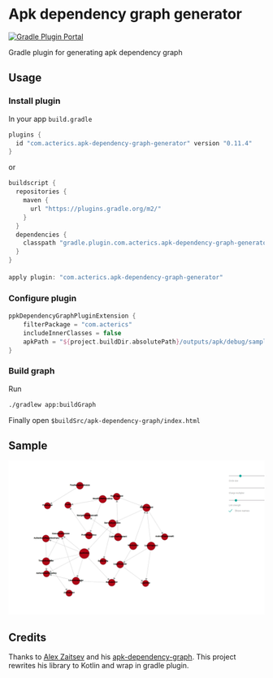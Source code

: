# Apk dependency graph generator

[![Gradle Plugin Portal](https://img.shields.io/maven-metadata/v/https/plugins.gradle.org/m2/com/acterics/apk-dependency-graph-generator/com.acterics.apk-dependency-graph-generator.gradle.plugin/maven-metadata.xml.svg?colorB=007ec6&label=gradlePluginPortal)](https://plugins.gradle.org/plugin/com.acterics.apk-dependency-graph-generator)

Gradle plugin for generating apk dependency graph

## Usage

### Install plugin

In your app `build.gradle`

```groovy
plugins {
  id "com.acterics.apk-dependency-graph-generator" version "0.11.4"
}
```

or

```groovy
buildscript {
  repositories {
    maven {
      url "https://plugins.gradle.org/m2/"
    }
  }
  dependencies {
    classpath "gradle.plugin.com.acterics.apk-dependency-graph-generator:apk-dependency-core-gradle-plugin:0.11.4"
  }
}

apply plugin: "com.acterics.apk-dependency-graph-generator"
```

### Configure plugin

```groovy
ppkDependencyGraphPluginExtension {
    filterPackage = "com.acterics"
    includeInnerClasses = false
    apkPath = "${project.buildDir.absolutePath}/outputs/apk/debug/sample-debug.apk"
}
```

### Build graph

Run

``` bash
./gradlew app:buildGraph
```

Finally open `$buildSrc/apk-dependency-graph/index.html`

## Sample

![Sample image](./assets/sample.png)

## Credits

Thanks to [Alex Zaitsev](https://github.com/alexzaitsev) and his [apk-dependency-graph](https://github.com/alexzaitsev/apk-dependency-graph). This project rewrites his library to Kotlin and wrap in gradle plugin.